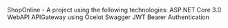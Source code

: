 ShopOnline - A project using the following technologies:
ASP.NET Core 3.0 WebAPI
APIGateway using Ocelot
Swagger
JWT Bearer Authentication